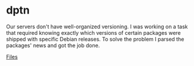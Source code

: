 # dptn

Our servers don't have well-organized versioning. I was working on a task that required knowing exactly which versions of certain packages were shipped with specific Debian releases. To solve the problem I parsed the packages' news and got the job done.

[Files](https://github.com/pablos123/dptn)
